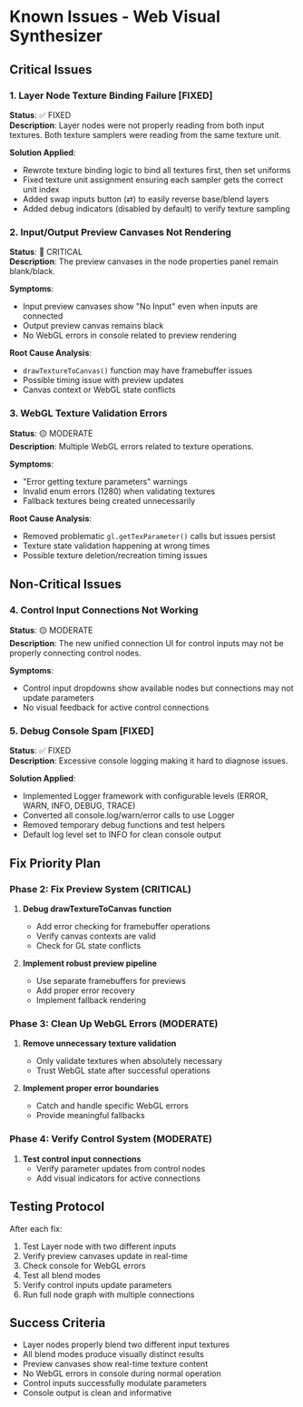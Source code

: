 # Known Issues - Web Visual Synthesizer

## Critical Issues

### 1. Layer Node Texture Binding Failure [FIXED]
**Status**: ✅ FIXED  
**Description**: Layer nodes were not properly reading from both input textures. Both texture samplers were reading from the same texture unit.

**Solution Applied**:
- Rewrote texture binding logic to bind all textures first, then set uniforms
- Fixed texture unit assignment ensuring each sampler gets the correct unit index
- Added swap inputs button (⇄) to easily reverse base/blend layers
- Added debug indicators (disabled by default) to verify texture sampling

### 2. Input/Output Preview Canvases Not Rendering
**Status**: 🔴 CRITICAL  
**Description**: The preview canvases in the node properties panel remain blank/black.

**Symptoms**:
- Input preview canvases show "No Input" even when inputs are connected
- Output preview canvas remains black
- No WebGL errors in console related to preview rendering

**Root Cause Analysis**:
- `drawTextureToCanvas()` function may have framebuffer issues
- Possible timing issue with preview updates
- Canvas context or WebGL state conflicts

### 3. WebGL Texture Validation Errors
**Status**: 🟡 MODERATE  
**Description**: Multiple WebGL errors related to texture operations.

**Symptoms**:
- "Error getting texture parameters" warnings
- Invalid enum errors (1280) when validating textures
- Fallback textures being created unnecessarily

**Root Cause Analysis**:
- Removed problematic `gl.getTexParameter()` calls but issues persist
- Texture state validation happening at wrong times
- Possible texture deletion/recreation timing issues

## Non-Critical Issues

### 4. Control Input Connections Not Working
**Status**: 🟡 MODERATE  
**Description**: The new unified connection UI for control inputs may not be properly connecting control nodes.

**Symptoms**:
- Control input dropdowns show available nodes but connections may not update parameters
- No visual feedback for active control connections

### 5. Debug Console Spam [FIXED]
**Status**: ✅ FIXED  
**Description**: Excessive console logging making it hard to diagnose issues.

**Solution Applied**:
- Implemented Logger framework with configurable levels (ERROR, WARN, INFO, DEBUG, TRACE)
- Converted all console.log/warn/error calls to use Logger
- Removed temporary debug functions and test helpers
- Default log level set to INFO for clean console output

## Fix Priority Plan

### Phase 2: Fix Preview System (CRITICAL)
1. **Debug drawTextureToCanvas function**
   - Add error checking for framebuffer operations
   - Verify canvas contexts are valid
   - Check for GL state conflicts

2. **Implement robust preview pipeline**
   - Use separate framebuffers for previews
   - Add proper error recovery
   - Implement fallback rendering

### Phase 3: Clean Up WebGL Errors (MODERATE)
1. **Remove unnecessary texture validation**
   - Only validate textures when absolutely necessary
   - Trust WebGL state after successful operations

2. **Implement proper error boundaries**
   - Catch and handle specific WebGL errors
   - Provide meaningful fallbacks

### Phase 4: Verify Control System (MODERATE)
1. **Test control input connections**
   - Verify parameter updates from control nodes
   - Add visual indicators for active connections

## Testing Protocol

After each fix:
1. Test Layer node with two different inputs
2. Verify preview canvases update in real-time
3. Check console for WebGL errors
4. Test all blend modes
5. Verify control inputs update parameters
6. Run full node graph with multiple connections

## Success Criteria

- Layer nodes properly blend two different input textures
- All blend modes produce visually distinct results
- Preview canvases show real-time texture content
- No WebGL errors in console during normal operation
- Control inputs successfully modulate parameters
- Console output is clean and informative